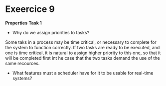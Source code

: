 # Exeercice 9

__Properties__
__Task 1__

- Why do we assign priorities to tasks?

Some taks in a process may be time critical, or necessary to complete for the system to function correctly. If two tasks are ready to be 
executed, and one is time critical, it is natural to assign higher priority to this one, so that it will be completed first int he case that the two tasks
demand the use of the same recources.

- What features must a scheduler have for it to be usable for real-time systems?

